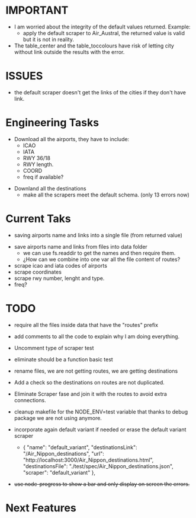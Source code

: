 # IMPORTANT

- I am worried about the integrity of the default values returned. Example:
  + apply the default scraper to Air_Austral, the returned value is valid but it is not in reality.
- The table_center and the table_toccolours have risk of letting city without link outside the results with the error.


# ISSUES

- the default scraper doesn't get the links of the cities if they don't have link.

# Engineering Tasks

* Download all the airports, they have to include:
  + ICAO
  + IATA
  + RWY 36/18
  + RWY length.
  + COORD
  + freq if available?
- Downland all the destinations
  + make all the scrapers meet the default schema. (only 13 errors now)

# Current Taks
* saving airports name and links into a single file (from returned value)
- save airports name and links from files into data folder
  + we can use fs.readdir to get the names and then require them.
  + ¿How can we combine into one var all the file content of routes?
- scrape icao and iata codes of airports
- scrape coordinates
- scrape rwy number, lenght and type.
- freq?

# TODO

- require all the files inside data that have the "routes" prefix 
- add comments to all the code to explain why I am doing everything.
- Uncomment type of scraper test
- eliminate should be a function basic test
- rename files, we are not getting routes, we are getting destinations
- Add a check so the destinations on routes are not duplicated.
- Eliminate Scraper fase and join it with the routes to avoid extra connections.
- cleanup makefile for the NODE_ENV=test variable that thanks to debug package we are not using anymore.
- incorporate again default variant if needed or erase the default variant scraper
  +  {
  "name": "default_variant",
  "destinationsLink": "/Air_Nippon_destinations",
  "url": "http://localhost:3000/Air_Nippon_destinations.html",
  "destinationsFile": "./test/spec/Air_Nippon_destinations.json",
  "scraper": "default_variant"
},

- ~~use node-progress to show a bar and only display on screen the errors.~~

# Next Features


